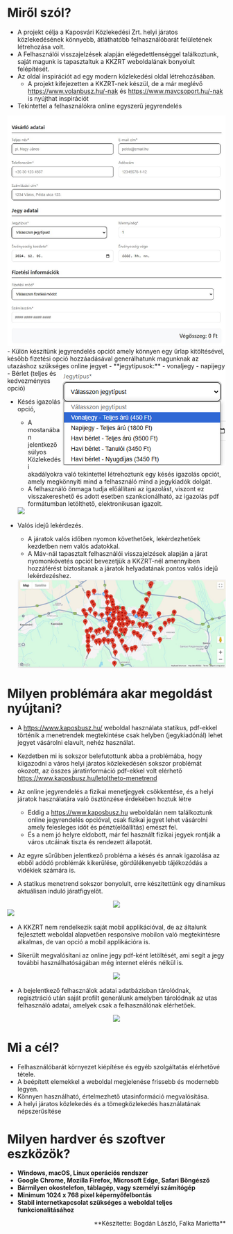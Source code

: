 # Miről szól?  
- A projekt célja a Kaposvári Közlekedési Zrt. helyi járatos közlekedésének könnyebb, átláthatóbb felhasználóbarát felületének létrehozása volt.
- A Felhasználói visszajelzések alapján elégedettlenséggel találkoztunk, saját magunk is tapasztaltuk a KKZRT weboldalának bonyolult felépítését.
- Az oldal inspirációt ad egy modern közlekedési oldal létrehozásában.
    - A projekt kifejezetten a KKZRT-nek készül, de a már meglévő https://www.volanbusz.hu/-nak és https://www.mavcsoport.hu/-nak is nyújthat inspirációt
- Tekintettel a felhasználókra online egyszerű jegyrendelés
<img src="jegyvasarlas.jpg">
	- Külön készítünk jegyrendelés opciót amely könnyen egy űrlap kitöltésével, később fizetési opció hozzáadásával generálhatunk magunknak az utazáshoz szükséges online jegyet
	<img src="jegytipus.png" style="float:right;">
		- **jegytípusok:** 
		    - vonaljegy
		    - napijegy
			- Bérlet (teljes és kedvezményes opció)

- Késés igazolás opció,
	- A mostanában jelentkező súlyos Közlekedési akadályokra való tekintettel létrehoztunk egy késés igazolás opciót, amely megkönnyíti mind a felhasználó mind a jegykiadók dolgát.
	- A felhasználó önmaga tudja előállítani az igazolást, viszont ez visszakereshető és adott esetben szankcionálható, az igazolás pdf formátumban letölthető, elektronikusan igazolt.
	<img src="C:\Users\user\Documents\projektleiraskepek\kesesigazolas.jpg">
	
- Valós idejű lekérdezés.
	- A járatok valós időben nyomon követhetőek, lekérdezhetőek kezdetben nem valós adatokkal.
	- A Máv-nál tapasztalt felhasználói visszajelzések alapján a járat nyomonkövetés opciót bevezetjük a KKZRT-nél amennyiben hozzáférést biztosítanak a járatok helyadatának pontos valós idejű lekérdezéshez. 
	
	<img src="terkep.jpg">

# Milyen problémára akar megoldást nyújtani?

- A https://www.kaposbusz.hu/ weboldal használata statikus, pdf-ekkel történik a menetrendek megtekintése csak helyben (jegykiadónál) lehet jegyet vásárolni elavult, nehéz használat.
- Kezdetben mi is sokszor belefutottunk abba a problémába, hogy kiigazodni a város helyi járatos közlekedésén sokszor problémát okozott, az összes járatinformáció pdf-ekkel volt elérhető https://www.kaposbusz.hu/letoltheto-menetrend
- Az online jegyrendelés a fizikai menetjegyek csökkentése, és a helyi járatok használatára való ösztönzése érdekében hoztuk létre
	- Eddig a https://www.kaposbusz.hu weboldalán nem találkoztunk online jegyrendelés opcióval, csak fizikai jegyet lehet vásárolni amely felesleges időt és pénzt(előállítás) emészt fel.
	- És a nem jó helyre eldobott, már fel használt fizikai jegyek rontják a város utcáinak tiszta és rendezett állapotát.

- Az egyre sűrűbben jelentkező probléma a késés és annak igazolása az ebből adódó problémák kikerülése, gördülékenyebb tájékozódás a vidékiek számára is.
	
- A statikus menetrend sokszor bonyolult, erre készítettünk egy dinamikus aktuálisan induló járatfigyelőt.  

<center><img src="menetrendpelda.jpg"></center>

<img src="pontos.jpg">

- A KKZRT nem rendelkezik saját mobil applikációval, de az általunk fejlesztett weboldal alapvetően responsive mobilon való megtekintésre alkalmas, de van opció a mobil applikációra is.

- Sikerült megvalósítani az online jegy pdf-ként letöltését, ami segít a jegy további használhatóságában még internet elérés nélkül is.

<center><img src="szamlaelonezet.jpg"></center>

- A bejelentkező felhasználok adatai adatbázisban tárolódnak, regisztráció után saját profilt generálunk amelyben tárolódnak az utas felhasználó adatai, amelyek csak a felhasználónak elérhetőek.

<center><img src="login.jpg"></center>  

# Mi a cél?

- Felhasználóbarát környezet kiépítése és egyéb szolgáltatás elérhetővé tétele.  
- A beépített elemekkel a weboldal megjelenése frissebb és modernebb legyen.
- Könnyen használható, értelmezhető utasinformáció megvalósítása.
- A helyi járatos közlekedés és a tömegközlekedés használatának népszerűsítése  

# Milyen hardver és szoftver eszközök?

- **Windows, macOS, Linux operációs rendszer**
- **Google Chrome, Mozilla Firefox, Microsoft Edge, Safari Böngésző**
- **Bármilyen okostelefon, táblagép, vagy személyi számítógép**
- **Minimum 1024 x 768 pixel képernyőfelbontás**
- **Stabil internetkapcsolat szükséges a weboldal teljes funkcionalitásához**  
<span style="float: right;">  
**Készítette: Bogdán László, Falka Marietta**
</span>
